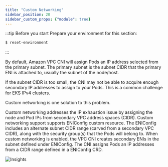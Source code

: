 ```yaml
---
title: "Custom Networking"
sidebar_position: 20
sidebar_custom_props: {"module": true}
---
```


:::tip Before you start
Prepare your environment for this section:

```bash timeout=300 wait=30
$ reset-environment 
```

:::

By default, Amazon VPC CNI will assign Pods an IP address selected from the primary subnet. The primary subnet is the subnet CIDR that the primary ENI is attached to, usually the subnet of the node/host.

If the subnet CIDR is too small, the CNI may not be able to acquire enough secondary IP addresses to assign to your Pods. This is a common challenge for EKS IPv4 clusters.

Custom networking is one solution to this problem.

Custom networking addresses the IP exhaustion issue by assigning the node and Pod IPs from secondary VPC address spaces (CIDR). Custom networking support supports ENIConfig custom resource. The ENIConfig includes an alternate subnet CIDR range (carved from a secondary VPC CIDR), along with the security group(s) that the Pods will belong to. When custom networking is enabled, the VPC CNI creates secondary ENIs in the subnet  defined under ENIConfig. The CNI assigns Pods an IP addresses from a CIDR range defined in a ENIConfig CRD.

![Insights](/img/networking/custom-networking/custom-networking-intro.png)